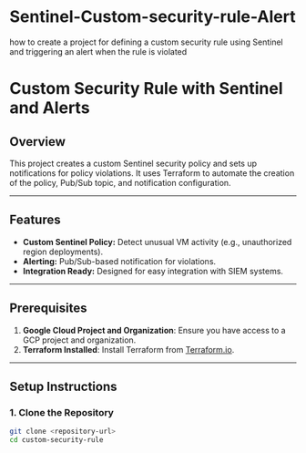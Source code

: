 # Sentinel-Custom-security-rule-Alert
how to create a project for defining a custom security rule using Sentinel and triggering an alert when the rule is violated



# Custom Security Rule with Sentinel and Alerts

## Overview
This project creates a custom Sentinel security policy and sets up notifications for policy violations. It uses Terraform to automate the creation of the policy, Pub/Sub topic, and notification configuration.

---

## Features
- **Custom Sentinel Policy:** Detect unusual VM activity (e.g., unauthorized region deployments).
- **Alerting:** Pub/Sub-based notification for violations.
- **Integration Ready:** Designed for easy integration with SIEM systems.

---

## Prerequisites
1. **Google Cloud Project and Organization**: Ensure you have access to a GCP project and organization.
2. **Terraform Installed**: Install Terraform from [Terraform.io](https://www.terraform.io/downloads).

---

## Setup Instructions

### 1. Clone the Repository
```bash
git clone <repository-url>
cd custom-security-rule


